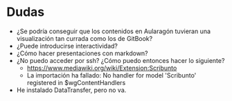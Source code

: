 # Dudas

* ¿Se podría conseguir que los contenidos en Aularagón tuvieran una visualización tan currada como los de GitBook?
* ¿Puede introducirse interactividad?
* ¿Cómo hacer presentaciones con markdown?
* ¿No puedo acceder por ssh? ¿Cómo puedo entonces hacer lo siguiente?
  * https://www.mediawiki.org/wiki/Extension:Scribunto
  * La importación ha fallado: No handler for model 'Scribunto' registered in $wgContentHandlers
* He instalado DataTransfer, pero no va.